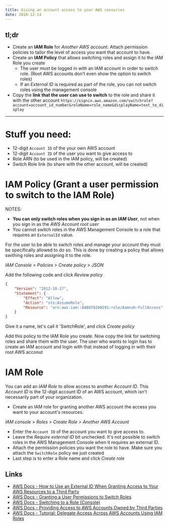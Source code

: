 ```yaml
---
title: Giving an account access to your AWS resources
date: 2018-12-14
---
```


tl;dr
---
- Create an **IAM Role** for _Another AWS account_. Attach permission policies to tailor the level of access you want that account to have.
- Create an **IAM Policy** that allows switching roles and assign it to the IAM Role you create
  - The user must be logged in with an IAM account in order to switch role. (Root AWS accounts don't even show the option to switch roles)
  - If an _External ID_ is required as part of the role, you can not switch roles using the management console
- Copy the **link that the user can use to switch** to the role and share it with the other account `https://signin.aws.amazon.com/switchrole?account=account_id_number&roleName=role_name&displayName=text_to_display`

---

# Stuff you need:
- 12-digit `Account ID` of the your own AWS account
- 12-digit `Account ID` of the user you want to give access to
- Role ARN (to be used in the IAM policy, will be created)
- Switch Role link (to share with the other account, will be created)

# IAM Policy (Grant a user permission to switch to the IAM Role)

NOTES:

- **You can only switch roles when you sign in as an _IAM User_**, not when you sign in as the _AWS Account root user_
- You cannot switch roles in the AWS Management Console to a role that requires an `ExternalId` value. 

For the user to be able to switch roles and manage your account they must be specifically allowed to do so. This is done by creating a policy that allows swithing roles and assigning it to the role.

_IAM Console > Policies > Create policy > JSON_

Add the following code and click _Review policy_

```json
{
    "Version": "2012-10-17",
    "Statement": {
        "Effect": "Allow",
        "Action": "sts:AssumeRole",
        "Resource": "arn:aws:iam::848078208591:role/Aamnah-FullAccess"
    }
}
```

Give it a name, let's call it 'SwitchRole', and click _Create policy_

Add this policy to the IAM Role you create. Now copy the link for switching roles and share them with the user. The user who wants to login has to create an IAM account and login with that instead of logging in with their root AWS acconut

# IAM Role
You can add an _IAM Role_ to allow access to another _Account ID_. This _Account ID_ is the 12-digit account ID of an AWS account, which isn't necessarily part of your organization.

- Create an IAM role for granting another AWS account the access you want to your account's resources.

_IAM console > Roles > Create Role > Another AWS Account_

- Enter the `Account ID` of the account you want to give access to.
- Leave the _Require external ID_ bit unchecked. It's not possible to switch roles in the AWS Management Console when it requires an external ID.
- Attach the permission policies you want the role to have. Make sure you attach the `SwitchRole` policy we just created
- Last step is to enter a Role name and click _Create role_

Links
--- 
- [AWS Docs - How to Use an External ID When Granting Access to Your AWS Resources to a Third Party](https://docs.aws.amazon.com/IAM/latest/UserGuide/id_roles_create_for-user_externalid.html?icmpid=docs_iam_console)
- [AWS Docs - Granting a User Permissions to Switch Roles](https://docs.aws.amazon.com/IAM/latest/UserGuide/id_roles_use_permissions-to-switch.html)
- [AWS Docs - Switching to a Role (Console)](https://docs.aws.amazon.com/IAM/latest/UserGuide/id_roles_use_switch-role-console.html?icmpid=docs_iam_console)
- [AWS Docs - Providing Access to AWS Accounts Owned by Third Parties](https://docs.aws.amazon.com/IAM/latest/UserGuide/id_roles_common-scenarios_third-party.html)
- [AWS Docs - Tutorial: Delegate Access Across AWS Accounts Using IAM Roles](https://docs.aws.amazon.com/IAM/latest/UserGuide/tutorial_cross-account-with-roles.html?icmpid=docs_iam_console)